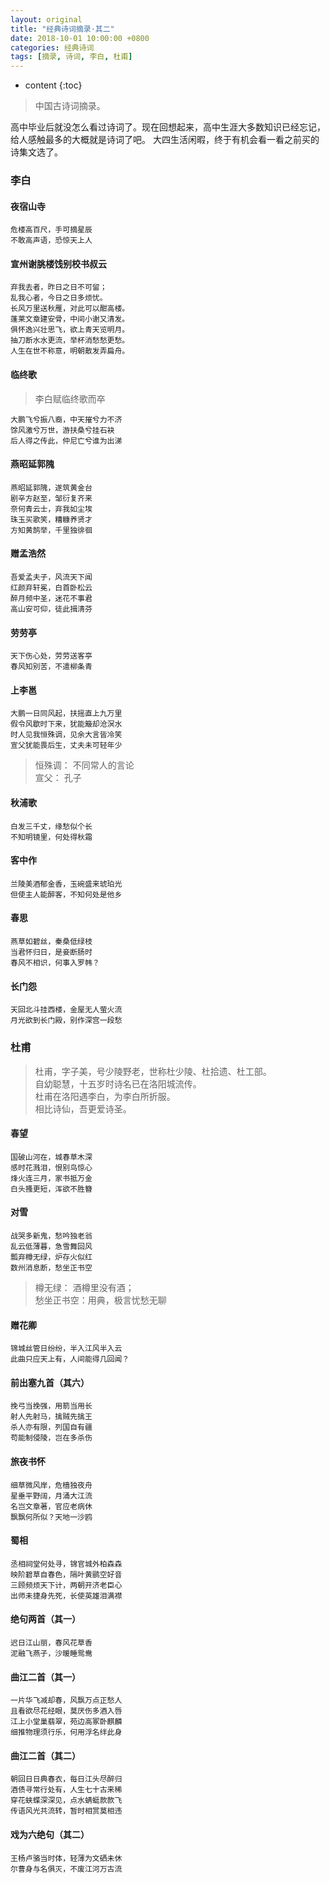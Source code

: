 ```yaml
---
layout: original
title: "经典诗词摘录·其二"
date: 2018-10-01 10:00:00 +0800 
categories: 经典诗词
tags: [摘录, 诗词, 李白, 杜甫]
---
```

* content
{:toc}


> 中国古诗词摘录。

<!-- more -->

高中毕业后就没怎么看过诗词了。现在回想起来，高中生涯大多数知识已经忘记，给人感触最多的大概就是诗词了吧。
大四生活闲暇，终于有机会看一看之前买的诗集文选了。

### 李白
#### 夜宿山寺

    危楼高百尺，手可摘星辰
    不敢高声语，恐惊天上人

#### 宣州谢朓楼饯别校书叔云

    弃我去者，昨日之日不可留；
    乱我心者，今日之日多烦忧。
    长风万里送秋雁，对此可以酣高楼。
    蓬莱文章建安骨，中间小谢又清发。
    俱怀逸兴壮思飞，欲上青天览明月。
    抽刀断水水更流，举杯消愁愁更愁。
    人生在世不称意，明朝散发弄扁舟。

#### 临终歌
> 李白赋临终歌而卒

    大鹏飞兮振八裔，中天摧兮力不济
    馀风激兮万世，游扶桑兮挂石袂
    后人得之传此，仲尼亡兮谁为出涕

#### 燕昭延郭隗

    燕昭延郭隗，遂筑黄金台
    剧辛方赵至，邹衍复齐来
    奈何青云士，弃我如尘埃
    珠玉买歌笑，糟糠养贤才
    方知黄鹄举，千里独徘徊

#### 赠孟浩然

    吾爱孟夫子，风流天下闻
    红颜弃轩冕，白首卧松云
    醉月频中圣，迷花不事君
    高山安可仰，徒此揖清芬

#### 劳劳亭

    天下伤心处，劳劳送客亭
    春风知别苦，不遣柳条青

#### 上李邕

    大鹏一日同风起，扶摇直上九万里
    假令风歇时下来，犹能簸却沧溟水
    时人见我恒殊调，见余大言皆冷笑
    宣父犹能畏后生，丈夫未可轻年少

> 恒殊调： 不同常人的言论<br/>
> 宣父： 孔子

#### 秋浦歌

    白发三千丈，缘愁似个长
    不知明镜里，何处得秋霜

#### 客中作

    兰陵美酒郁金香，玉碗盛来琥珀光
    但使主人能醉客，不知何处是他乡

#### 春思

    燕草如碧丝，秦桑低绿枝
    当君怀归日，是妾断肠时
    春风不相识，何事入罗帏？

#### 长门怨

    天回北斗挂西楼，金屋无人萤火流
    月光欲到长门殿，别作深宫一段愁

### 杜甫

> 杜甫，字子美，号少陵野老，世称杜少陵、杜拾遗、杜工部。<br/>
> 自幼聪慧，十五岁时诗名已在洛阳城流传。<br/>
> 杜甫在洛阳遇李白，为李白所折服。<br/>
> 相比诗仙，吾更爱诗圣。

#### 春望

    国破山河在，城春草木深
    感时花溅泪，恨别鸟惊心
    烽火连三月，家书抵万金
    白头搔更短，浑欲不胜簪

 #### 对雪

    战哭多新鬼，愁吟独老翁
    乱云低薄暮，急雪舞回风
    瓢弃樽无绿，炉存火似红
    数州消息断，愁坐正书空

> 樽无绿： 酒樽里没有酒；<br/>
> 愁坐正书空：用典，极言忧愁无聊

#### 赠花卿

    锦城丝管日纷纷，半入江风半入云
    此曲只应天上有，人间能得几回闻？

#### 前出塞九首（其六）

    挽弓当挽强，用箭当用长
    射人先射马，擒贼先擒王
    杀人亦有限，列国自有疆
    苟能制侵陵，岂在多杀伤

#### 旅夜书怀

    细草微风岸，危樯独夜舟
    星垂平野阔，月涌大江流
    名岂文章著，官应老病休
    飘飘何所似？天地一沙鸥

#### 蜀相

    丞相祠堂何处寻，锦官城外柏森森
    映阶碧草自春色，隔叶黄鹂空好音
    三顾频烦天下计，两朝开济老臣心
    出师未捷身先死，长使英雄泪满襟

#### 绝句两首（其一）

    迟日江山丽，春风花草香
    泥融飞燕子，沙暖睡鸳鸯

#### 曲江二首（其一）

    一片华飞减却春，风飘万点正愁人
    且看欲尽花经眼，莫厌伤多酒入唇
    江上小堂巢翡翠，苑边高冢卧麒麟
    细推物理须行乐，何用浮名绊此身

#### 曲江二首（其二）

    朝回日日典春衣，每日江头尽醉归
    酒债寻常行处有，人生七十古来稀
    穿花蛱蝶深深见，点水蜻蜓款款飞
    传语风光共流转，暂时相赏莫相违

#### 戏为六绝句（其二）

    王杨卢骆当时体，轻薄为文硒未休
    尔曹身与名俱灭，不废江河万古流